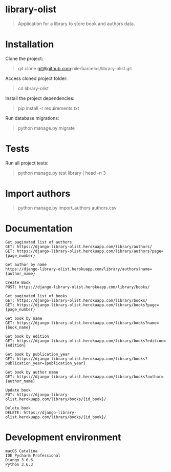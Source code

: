 # library-olist
> Application for a library to store book and authors data.

# Installation
Clone the project:
> git clone git@github.com:nilerbarcelos/library-olist.git

Access cloned project folder:
> cd library-olist

Install the project dependencies:
> pip install -r requirements.txt

Run database migrations:
> python manage.py migrate

# Tests
Run all project tests:
> python manage.py test library | head -n 3

# Import authors
> python manage.py import_authors authors.csv

# Documentation
```
Get paginated list of authors
GET: https://django-library-olist.herokuapp.com/library/authors/
GET: https://django-library-olist.herokuapp.com/library/authors?page={page_number}

Get author by name
https://django-library-olist.herokuapp.com/library/authors?name={author_name}

Create Book
POST: https://django-library-olist.herokuapp.com/library/books/

Get paginated list of books
GET: https://django-library-olist.herokuapp.com/library/books/
GET: https://django-library-olist.herokuapp.com/library/books?page={page_number}

Get book by name
GET: https://django-library-olist.herokuapp.com/library/books?name={book_name}

Get book by edition
GET: https://django-library-olist.herokuapp.com/library/books?edition={edition}

Get book by publication_year
GET: https://django-library-olist.herokuapp.com/library/books?publication_year={publication_year}

Get book by author name
GET: https://django-library-olist.herokuapp.com/library/books?author={author_name}

Update book
PUT: https://django-library-olist.herokuapp.com/library/books/{id_book}/

Delete book
DELETE: https://django-library-olist.herokuapp.com/library/books/{id_book}/

```

# Development environment
```
macOS Catalina
IDE Pycharm Professional
Django 3.0.6
Python 3.6.3
```

